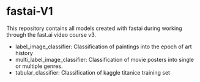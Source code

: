 # fastai-V1

This repository contains all models created with fastai during working through the fast.ai video course v3.

- label_image_classifier: Classification of paintings into the epoch of art history
- multi_label_image_classifier: Classification of movie posters into single or multiple genres.
- tabular_classifier: Classification of kaggle titanice training set
